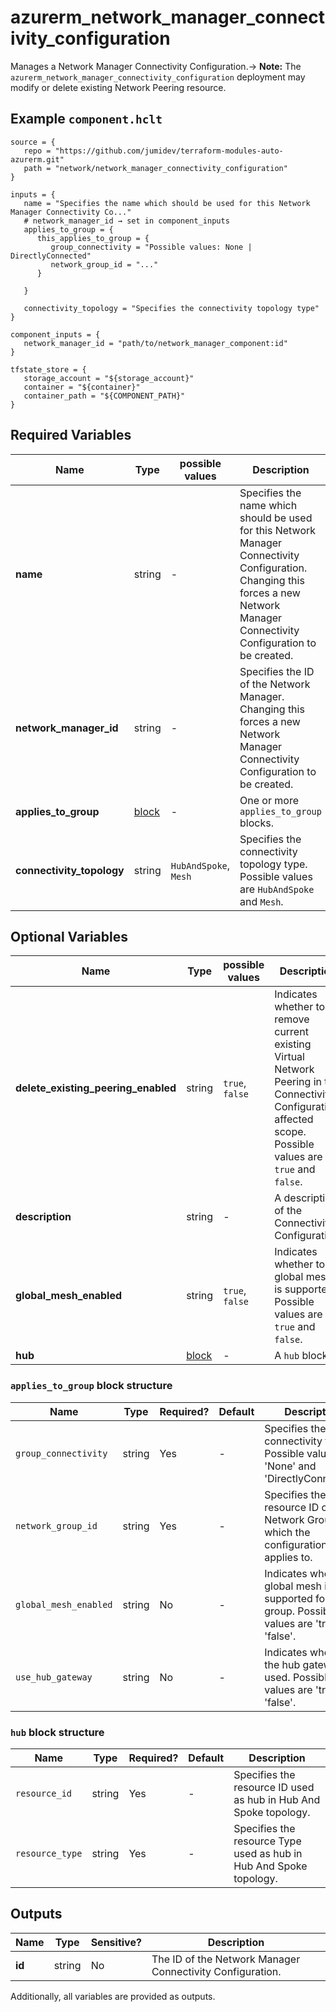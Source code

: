 # azurerm_network_manager_connectivity_configuration

Manages a Network Manager Connectivity Configuration.-> **Note:** The `azurerm_network_manager_connectivity_configuration` deployment may modify or delete existing Network Peering resource.

## Example `component.hclt`

```hcl
source = {
   repo = "https://github.com/jumidev/terraform-modules-auto-azurerm.git"   
   path = "network/network_manager_connectivity_configuration"   
}

inputs = {
   name = "Specifies the name which should be used for this Network Manager Connectivity Co..."   
   # network_manager_id → set in component_inputs
   applies_to_group = {
      this_applies_to_group = {
         group_connectivity = "Possible values: None | DirectlyConnected"         
         network_group_id = "..."         
      }
      
   }
   
   connectivity_topology = "Specifies the connectivity topology type"   
}

component_inputs = {
   network_manager_id = "path/to/network_manager_component:id"   
}

tfstate_store = {
   storage_account = "${storage_account}"   
   container = "${container}"   
   container_path = "${COMPONENT_PATH}"   
}

```

## Required Variables

| Name | Type |  possible values |  Description |
| ---- | --------- |  ----------- | ----------- |
| **name** | string |  -  |  Specifies the name which should be used for this Network Manager Connectivity Configuration. Changing this forces a new Network Manager Connectivity Configuration to be created. | 
| **network_manager_id** | string |  -  |  Specifies the ID of the Network Manager. Changing this forces a new Network Manager Connectivity Configuration to be created. | 
| **applies_to_group** | [block](#applies_to_group-block-structure) |  -  |  One or more `applies_to_group` blocks. | 
| **connectivity_topology** | string |  `HubAndSpoke`, `Mesh`  |  Specifies the connectivity topology type. Possible values are `HubAndSpoke` and `Mesh`. | 

## Optional Variables

| Name | Type |  possible values |  Description |
| ---- | --------- |  ----------- | ----------- |
| **delete_existing_peering_enabled** | string |  `true`, `false`  |  Indicates whether to remove current existing Virtual Network Peering in the Connectivity Configuration affected scope. Possible values are `true` and `false`. | 
| **description** | string |  -  |  A description of the Connectivity Configuration. | 
| **global_mesh_enabled** | string |  `true`, `false`  |  Indicates whether to global mesh is supported. Possible values are `true` and `false`. | 
| **hub** | [block](#hub-block-structure) |  -  |  A `hub` block. | 

### `applies_to_group` block structure

| Name | Type | Required? | Default | Description |
| ---- | ---- | --------- | ------- | ----------- |
| `group_connectivity` | string | Yes | - | Specifies the group connectivity type. Possible values are 'None' and 'DirectlyConnected'. |
| `network_group_id` | string | Yes | - | Specifies the resource ID of Network Group which the configuration applies to. |
| `global_mesh_enabled` | string | No | - | Indicates whether to global mesh is supported for this group. Possible values are 'true' and 'false'. |
| `use_hub_gateway` | string | No | - | Indicates whether the hub gateway is used. Possible values are 'true' and 'false'. |

### `hub` block structure

| Name | Type | Required? | Default | Description |
| ---- | ---- | --------- | ------- | ----------- |
| `resource_id` | string | Yes | - | Specifies the resource ID used as hub in Hub And Spoke topology. |
| `resource_type` | string | Yes | - | Specifies the resource Type used as hub in Hub And Spoke topology. |



## Outputs

| Name | Type | Sensitive? | Description |
| ---- | ---- | --------- | --------- |
| **id** | string | No  | The ID of the Network Manager Connectivity Configuration. | 

Additionally, all variables are provided as outputs.
